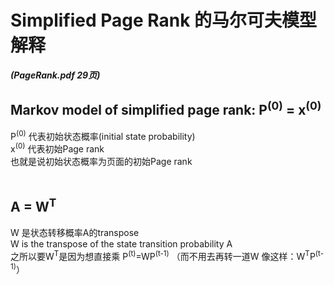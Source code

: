 # Simplified Page Rank 的马尔可夫模型解释
***(PageRank.pdf 29页)***

## Markov model of simplified page rank:  **P<sup>(0)</sup> = x<sup>(0)</sup>**  
P<sup>(0)</sup> 代表初始状态概率(initial state probability)  
x<sup>(0)</sup> 代表初始Page rank  
也就是说初始状态概率为页面的初始Page rank  
<br/>

## A = W<sup>T</sup>  
W 是状态转移概率A的transpose  
W is the transpose of the state transition probability A  
之所以要W<sup>T</sup>是因为想直接乘 P<sup>(t)</sup>=WP<sup>(t-1)</sup> （而不用去再转一道W 像这样：W<sup>T</sup>P<sup>(t-1)</sup>）  
